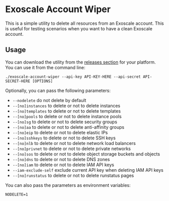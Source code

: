 # Exoscale Account Wiper

This is a simple utility to delete all resources from an Exoscale account. This is useful for testing scenarios when you want to have a clean Exoscale account.

## Usage

You can download the utility from the [releases section]() for your platform. You can use it from the command line:

```
./exoscale-account-wiper --api-key API-KEY-HERE --api-secret API-SECRET-HERE [OPTIONS]
```

Optionally, you can pass the following parameters:

- `--nodelete` do not delete by default
- `--[no]instances` to delete or not to delete instances
- `--[no]templates` to delete or not to delete templates
- `--[no]pools` to delete or not to delete instance pools
- `--[no]sg` to delete or not to delete security groups
- `--[no]aa` to delete or not to delete anti-affinity groups
- `--[no]eip` to delete or not to delete elastic IPs
- `--[no]sshkeys` to delete or not to delete SSH keys
- `--[no]nlb` to delete or not to delete network load balancers
- `--[no]privnet` to delete or not to delete private networks
- `--[no]sos` to delete or not to delete object storage buckets and objects
- `--[no]dns` to delete or not to delete DNS zones
- `--[no]iam` to delete or not to delete IAM API keys
- `--iam-exclude-self` exclude current API key when deleting IAM API keys
- `--[no]runstatus` to delete or not to delete runstatus pages

You can also pass the parameters as environment variables:

```
NODELETE=1
```

